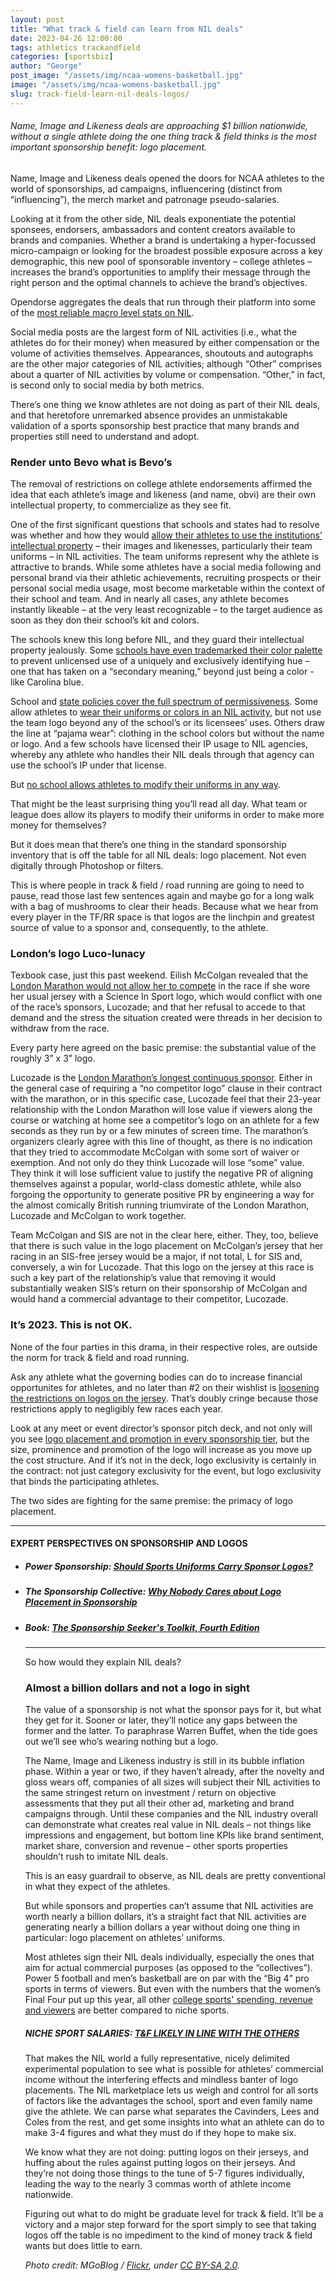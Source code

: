 ```yaml
---
layout: post
title: "What track & field can learn from NIL deals"
date: 2023-04-26 12:00:00
tags: athletics trackandfield
categories: [sportsbiz]
author: "George"
post_image: "/assets/img/ncaa-womens-basketball.jpg"
image: "/assets/img/ncaa-womens-basketball.jpg"
slug: track-field-learn-nil-deals-logos/
---
```

<h6>Name, Image and Likeness deals are approaching $1 billion nationwide, without a single athlete doing the one thing track & field thinks is the most important sponsorship benefit: logo placement.</h6>

Name, Image and Likeness deals opened the doors for NCAA athletes to the world of sponsorships, ad campaigns, influencering (distinct from “influencing”), the merch market and patronage pseudo-salaries.

Looking at it from the other side, NIL deals exponentiate the potential sponsees, endorsers, ambassadors and content creators available to brands and companies. Whether a brand is undertaking a hyper-focussed micro-campaign or looking for the broadest possible exposure across a key demographic, this new pool of sponsorable inventory – college athletes – increases the brand’s opportunities to amplify their message through the right person and the optimal channels to achieve the brand’s objectives.

Opendorse aggregates the deals that run through their platform into some of the [most reliable macro level stats on NIL](https://biz.opendorse.com/nil-insights/). 

Social media posts are the largest form of NIL activities (i.e., what the athletes do for their money) when measured by either compensation or the volume of activities themselves. Appearances, shoutouts and autographs are the other major categories of NIL activities; although “Other” comprises about a quarter of NIL activities by volume or compensation. “Other,” in fact, is second only to social media by both metrics. 

There’s one thing we know athletes are not doing as part of their NIL deals, and that heretofore unremarked absence provides an unmistakable validation of a sports sponsorship best practice that many brands and properties still need to understand and adopt.

### Render unto Bevo what is Bevo’s

The removal of restrictions on college athlete endorsements affirmed the idea that each athlete’s image and likeness (and name, obvi) are their own intellectual property, to commercialize as they see fit. 

One of the first significant questions that schools and states had to resolve was whether and how they would [allow their athletes to use the institutions’ intellectual property](https://sportslitigationalert.com/use-of-school-colors-poses-yet-another-potential-legal-issue-on-nil-landscape/) – their images and likenesses, particularly their team uniforms – in NIL activities. The team uniforms represent why the athlete is attractive to brands. While some athletes have a social media following and personal brand via their athletic achievements, recruiting prospects or their personal social media usage, most become marketable within the context of their school and team. And in nearly all cases, any athlete becomes instantly likeable – at the very least recognizable – to the target audience as soon as they don their school’s kit and colors.

The schools knew this long before NIL, and they guard their intellectual property jealously. Some [schools have even trademarked their color palette](https://www.insidehighered.com/news/2008/12/01/newest-trademark-college-colors) to prevent unlicensed use of a uniquely and exclusively identifying hue – one that has taken on a “secondary meaning,” beyond just being a color - like Carolina blue. 

School and [state policies cover the full spectrum of permissiveness](https://www.on3.com/nil/news/oklahoma-legislature-sends-transformative-nil-bill-to-governor-kevin-stitt-ou-sooners-osu-cowboys/). Some allow athletes to [wear their uniforms or colors in an NIL activity](https://www.on3.com/news/uva-strikes-deal-to-allow-athletes-to-profit-off-nil-with-school-logos/), but not use the team logo beyond any of the school’s or its licensees’ uses. Others draw the line at “pajama wear”: clothing in the school colors but without the name or logo. And a few schools have licensed their IP usage to NIL agencies, whereby any athlete who handles their NIL deals through that agency can use the school’s IP under that license.

But [no school allows athletes to modify their uniforms in any way](https://biz.opendorse.com/blog/nil-compliance-reminders-for-2022/). 

That might be the least surprising thing you’ll read all day. What team or league does allow its players to modify their uniforms in order to make more money for themselves?

But it does mean that there’s one thing in the standard sponsorship inventory that is off the table for all NIL deals: logo placement. Not even digitally through Photoshop or filters.

This is where people in track & field / road running are going to need to pause, read those last few sentences again and maybe go for a long walk with a bag of mushrooms to clear their heads. Because what we hear from every player in the TF/RR space is that logos are the linchpin and greatest source of value to a sponsor and, consequently, to the athlete. 

### London’s logo Luco-lunacy

Texbook case, just this past weekend. Eilish McColgan revealed that the [London Marathon would not allow her to compete](https://twitter.com/EilishMccolgan/status/1649401370322124807) in the race if she wore her usual jersey with a Science In Sport logo, which would conflict with one of the race’s sponsors, Lucozade; and that her refusal to accede to that demand and the stress the situation created were threads in her decision to withdraw from the race. 

Every party here agreed on the basic premise: the substantial value of the roughly 3” x 3” logo. 

Lucozade is the [London Marathon’s longest continuous sponsor](https://www.tcslondonmarathon.com/news-and-media/latest-news/lucozade-sport-becomes-longest-standing-incumbent-partner). Either in the general case of requiring a “no competitor logo” clause in their contract with the marathon, or in this specific case, Lucozade feel that their 23-year relationship with the London Marathon will lose value if viewers along the course or watching at home see a competitor’s logo on an athlete for a few seconds as they run by or a few minutes of screen time. The marathon’s organizers clearly agree with this line of thought, as there is no indication that they tried to accommodate McColgan with some sort of waiver or exemption. And not only do they think Lucozade will lose “some” value. They think it will lose sufficient value to justify the negative PR of aligning themselves against a popular, world-class domestic athlete, while also forgoing the opportunity to generate positive PR by engineering a way for the almost comically British running triumvirate of the London Marathon, Lucozade and McColgan to work together.

Team McColgan and SIS are not in the clear here, either. They, too, believe that there is such value in the logo placement on McColgan’s jersey that her racing in an SIS-free jersey would be a major, if not total, L for SIS and, conversely, a win for Lucozade. That this logo on the jersey at this race is such a key part of the relationship’s value that removing it would substantially weaken SIS’s return on their sponsorship of McColgan and would hand a commercial advantage to their competitor, Lucozade.

### It’s 2023. This is not OK.

None of the four parties in this drama, in their respective roles, are outside the norm for track & field and road running. 

Ask any athlete what the governing bodies can do to increase financial opportunites for athletes, and no later than #2 on their wishlist is [loosening the restrictions on logos on the jersey](https://nalathletics.com/blog/2021/07/14/rule-40-track-and-field). That’s doubly cringe because those restrictions apply to negligibly few races each year. 

Look at any meet or event director’s sponsor pitch deck, and not only will you see [logo placement and promotion in every sponsorship tier](https://powersponsorship.com/increase-sponsorship-revenues-get-creative-benefits/), but the size, prominence and promotion of the logo will increase as you move up the cost structure. And if it’s not in the deck, logo exclusivity is certainly in the contract: not just category exclusivity for the event, but logo exclusivity that binds the participating athletes. 

The two sides are fighting for the same premise: the primacy of logo placement.

<hr/>
<h4>EXPERT PERSPECTIVES ON SPONSORSHIP AND LOGOS</span></h4>
<span style="margin:auto;">
<ul>
<li><h5>Power Sponsorship: <a href = "https://powersponsorship.com/should-sports-uniforms-carry-sponsor-logos/">Should Sports Uniforms Carry Sponsor Logos?</a></h5></li>
<li><h5>The Sponsorship Collective: <a href="https://sponsorshipcollective.com/why-nobody-cares-about-logo-placement-in-sponsorship/">Why Nobody Cares about Logo Placement in Sponsorship</a></h5></li>
<li><h5>Book: <a href="https://www.amazon.com/dp/0071825797?tag=powersponsors-20&linkCode=ogi&th=1&psc=1">The Sponsorship Seeker's Toolkit, Fourth Edition</a></h5></li>
</span>
<hr/>

So how would they explain NIL deals?

### Almost a billion dollars and not a logo in sight

The value of a sponsorship is not what the sponsor pays for it, but what they get for it. Sooner or later, they’ll notice any gaps between the former and the latter. To paraphrase Warren Buffet, when the tide goes out we’ll see who’s wearing nothing but a logo.

The Name, Image and Likeness industry is still in its bubble inflation phase. Within a year or two, if they haven’t already, after the novelty and gloss wears off, companies of all sizes will subject their NIL activities to the same stringest return on investment / return on objective assessments that they put all their other ad, marketing and brand campaigns through. Until these companies and the NIL industry overall can demonstrate what creates real value in NIL deals – not things like impressions and engagement, but bottom line KPIs like brand sentiment, market share, conversion and revenue – other sports properties shouldn’t rush to imitate NIL deals. 

This is an easy guardrail to observe, as NIL deals are pretty conventional in what they expect of the athletes.

But while sponsors and properties can’t assume that NIL activities are worth nearly a billion dollars, it’s a straight fact that NIL activities are generating nearly a billion dollars a year without doing one thing in particular: logo placement on athletes’ uniforms. 

Most athletes sign their NIL deals individually, especially the ones that aim for actual commercial purposes (as opposed to the “collectives”). Power 5 football and men’s basketball are on par with the “Big 4” pro sports in terms of viewers. But even with the numbers that the women’s Final Four put up this year, all other [college sports' spending, revenue and viewers](https://nalathletics.com/blog/2020/06/11/collegiate-spending-track-and-field-governing-bodies) are better compared to niche sports. 

##### NICHE SPORT SALARIES: [T&F LIKELY IN LINE WITH THE OTHERS](https://nalathletics.com/blog/2022/08/16/track-field-niche-sport-attendance-salaries)

That makes the NIL world a fully representative, nicely delimited experimental population to see what is possible for athletes’ commercial income without the interfering effects and mindless banter of logo placements. The NIL marketplace lets us weigh and control for all sorts of factors like the advantages the school, sport and even family name give the athlete. We can parse what separates the Cavinders, Lees and Coles from the rest, and get some insights into what an athlete can do to make 3-4 figures and what they must do if they hope to make six. 

We know what they are not doing: putting logos on their jerseys, and huffing about the rules against putting logos on their jerseys. And they’re not doing those things to the tune of 5-7 figures individually, leading the way to the nearly 3 commas worth of athlete income nationwide.
 
Figuring out what to do might be graduate level for track & field. It’ll be a victory and a major step forward for the sport simply to see that taking logos off the table is no impediment to the kind of money track & field wants but does little to earn. 

<em>Photo credit: MGoBlog / [Flickr](https://flic.kr/p/2n2ebX4), under [CC BY-SA 2.0](https://creativecommons.org/licenses/by-sa/2.0/).</em>

